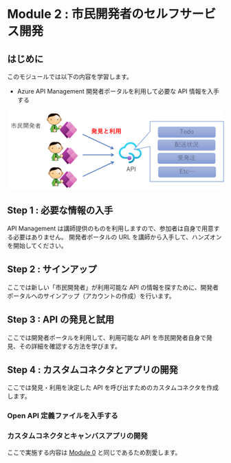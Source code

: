 # Module 2 : 市民開発者のセルフサービス開発

## はじめに

このモジュールでは以下の内容を学習します。

- Azure API Management 開発者ポータルを利用して必要な API 情報を入手する


![](./images/mod02-overview.png)


## Step 1 : 必要な情報の入手

API Management は講師提供のものを利用しますので、参加者は自身で用意する必要はありません。
開発者ポータルの URL を講師から入手して、ハンズオンを開始してください。



## Step 2 : サインアップ

ここでは新しい「市民開発者」が利用可能な API の情報を探すために、開発者ポータルへのサインアップ（アカウントの作成）を行います。


## Step 3 : API の発見と試用

ここでは開発者ポータルを利用して、利用可能な API を市民開発者自身で発見、その詳細を確認する方法を学びます。


## Step 4 : カスタムコネクタとアプリの開発

ここでは発見・利用を決定した API を呼び出すためのカスタムコネクタを作成します。

### Open API 定義ファイルを入手する

### カスタムコネクタとキャンバスアプリの開発

ここで実施する内容は [Module 0](./module00.md) と同じであるため割愛します。


